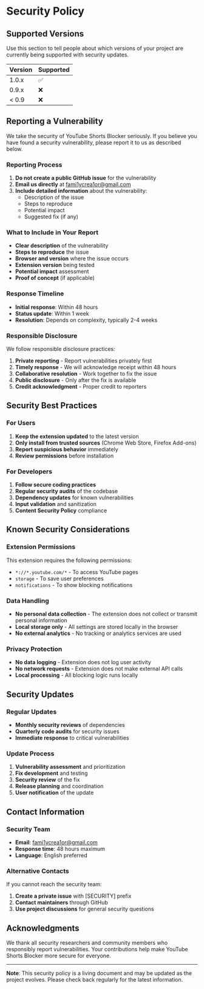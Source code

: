 # Security Policy

## Supported Versions

Use this section to tell people about which versions of your project are currently being supported with security updates.

| Version | Supported          |
| ------- | ------------------ |
| 1.0.x   | :white_check_mark: |
| 0.9.x   | :x:                |
| < 0.9   | :x:                |

## Reporting a Vulnerability

We take the security of YouTube Shorts Blocker seriously. If you believe you have found a security vulnerability, please report it to us as described below.

### Reporting Process

1. **Do not create a public GitHub issue** for the vulnerability
2. **Email us directly** at fami1ycrea1or@gmail.com
3. **Include detailed information** about the vulnerability:
   - Description of the issue
   - Steps to reproduce
   - Potential impact
   - Suggested fix (if any)

### What to Include in Your Report

- **Clear description** of the vulnerability
- **Steps to reproduce** the issue
- **Browser and version** where the issue occurs
- **Extension version** being tested
- **Potential impact** assessment
- **Proof of concept** (if applicable)

### Response Timeline

- **Initial response**: Within 48 hours
- **Status update**: Within 1 week
- **Resolution**: Depends on complexity, typically 2-4 weeks

### Responsible Disclosure

We follow responsible disclosure practices:

1. **Private reporting** - Report vulnerabilities privately first
2. **Timely response** - We will acknowledge receipt within 48 hours
3. **Collaborative resolution** - Work together to fix the issue
4. **Public disclosure** - Only after the fix is available
5. **Credit acknowledgment** - Proper credit to reporters

## Security Best Practices

### For Users

1. **Keep the extension updated** to the latest version
2. **Only install from trusted sources** (Chrome Web Store, Firefox Add-ons)
3. **Report suspicious behavior** immediately
4. **Review permissions** before installation

### For Developers

1. **Follow secure coding practices**
2. **Regular security audits** of the codebase
3. **Dependency updates** for known vulnerabilities
4. **Input validation** and sanitization
5. **Content Security Policy** compliance

## Known Security Considerations

### Extension Permissions

This extension requires the following permissions:

- `*://*.youtube.com/*` - To access YouTube pages
- `storage` - To save user preferences
- `notifications` - To show blocking notifications

### Data Handling

- **No personal data collection** - The extension does not collect or transmit personal information
- **Local storage only** - All settings are stored locally in the browser
- **No external analytics** - No tracking or analytics services are used

### Privacy Protection

- **No data logging** - Extension does not log user activity
- **No network requests** - Extension does not make external API calls
- **Local processing** - All blocking logic runs locally

## Security Updates

### Regular Updates

- **Monthly security reviews** of dependencies
- **Quarterly code audits** for security issues
- **Immediate response** to critical vulnerabilities

### Update Process

1. **Vulnerability assessment** and prioritization
2. **Fix development** and testing
3. **Security review** of the fix
4. **Release planning** and coordination
5. **User notification** of the update

## Contact Information

### Security Team

- **Email**: fami1ycrea1or@gmail.com
- **Response time**: 48 hours maximum
- **Language**: English preferred

### Alternative Contacts

If you cannot reach the security team:

1. **Create a private issue** with [SECURITY] prefix
2. **Contact maintainers** through GitHub
3. **Use project discussions** for general security questions

## Acknowledgments

We thank all security researchers and community members who responsibly report vulnerabilities. Your contributions help make YouTube Shorts Blocker more secure for everyone.

---

**Note**: This security policy is a living document and may be updated as the project evolves. Please check back regularly for the latest information.
